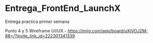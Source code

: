 # Entrega_FrontEnd_LaunchX
Entrega practica primer semana

Punto 4 y 5 Wireframe UI/UX.- https://miro.com/app/board/uXjVOJ2M-88=/?invite_link_id=222301341339
